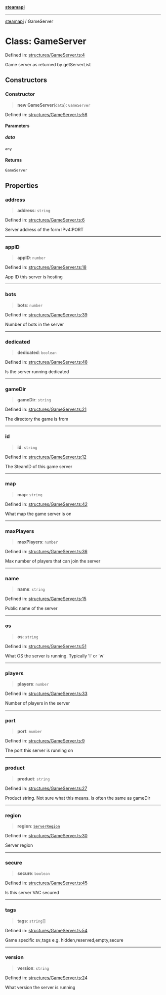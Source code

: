 [**steamapi**](../README.md)

***

[steamapi](../README.md) / GameServer

# Class: GameServer

Defined in: [structures/GameServer.ts:4](https://github.com/xDimGG/node-steamapi/blob/3e56810b4e484abde1e0f43153e48f61f57ece33/src/structures/GameServer.ts#L4)

Game server as returned by getServerList

## Constructors

### Constructor

> **new GameServer**(`data`): `GameServer`

Defined in: [structures/GameServer.ts:56](https://github.com/xDimGG/node-steamapi/blob/3e56810b4e484abde1e0f43153e48f61f57ece33/src/structures/GameServer.ts#L56)

#### Parameters

##### data

`any`

#### Returns

`GameServer`

## Properties

### address

> **address**: `string`

Defined in: [structures/GameServer.ts:6](https://github.com/xDimGG/node-steamapi/blob/3e56810b4e484abde1e0f43153e48f61f57ece33/src/structures/GameServer.ts#L6)

Server address of the form IPv4:PORT

***

### appID

> **appID**: `number`

Defined in: [structures/GameServer.ts:18](https://github.com/xDimGG/node-steamapi/blob/3e56810b4e484abde1e0f43153e48f61f57ece33/src/structures/GameServer.ts#L18)

App ID this server is hosting

***

### bots

> **bots**: `number`

Defined in: [structures/GameServer.ts:39](https://github.com/xDimGG/node-steamapi/blob/3e56810b4e484abde1e0f43153e48f61f57ece33/src/structures/GameServer.ts#L39)

Number of bots in the server

***

### dedicated

> **dedicated**: `boolean`

Defined in: [structures/GameServer.ts:48](https://github.com/xDimGG/node-steamapi/blob/3e56810b4e484abde1e0f43153e48f61f57ece33/src/structures/GameServer.ts#L48)

Is the server running dedicated

***

### gameDir

> **gameDir**: `string`

Defined in: [structures/GameServer.ts:21](https://github.com/xDimGG/node-steamapi/blob/3e56810b4e484abde1e0f43153e48f61f57ece33/src/structures/GameServer.ts#L21)

The directory the game is from

***

### id

> **id**: `string`

Defined in: [structures/GameServer.ts:12](https://github.com/xDimGG/node-steamapi/blob/3e56810b4e484abde1e0f43153e48f61f57ece33/src/structures/GameServer.ts#L12)

The SteamID of this game server

***

### map

> **map**: `string`

Defined in: [structures/GameServer.ts:42](https://github.com/xDimGG/node-steamapi/blob/3e56810b4e484abde1e0f43153e48f61f57ece33/src/structures/GameServer.ts#L42)

What map the game server is on

***

### maxPlayers

> **maxPlayers**: `number`

Defined in: [structures/GameServer.ts:36](https://github.com/xDimGG/node-steamapi/blob/3e56810b4e484abde1e0f43153e48f61f57ece33/src/structures/GameServer.ts#L36)

Max number of players that can join the server

***

### name

> **name**: `string`

Defined in: [structures/GameServer.ts:15](https://github.com/xDimGG/node-steamapi/blob/3e56810b4e484abde1e0f43153e48f61f57ece33/src/structures/GameServer.ts#L15)

Public name of the server

***

### os

> **os**: `string`

Defined in: [structures/GameServer.ts:51](https://github.com/xDimGG/node-steamapi/blob/3e56810b4e484abde1e0f43153e48f61f57ece33/src/structures/GameServer.ts#L51)

What OS the server is running. Typically 'l' or 'w'

***

### players

> **players**: `number`

Defined in: [structures/GameServer.ts:33](https://github.com/xDimGG/node-steamapi/blob/3e56810b4e484abde1e0f43153e48f61f57ece33/src/structures/GameServer.ts#L33)

Number of players in the server

***

### port

> **port**: `number`

Defined in: [structures/GameServer.ts:9](https://github.com/xDimGG/node-steamapi/blob/3e56810b4e484abde1e0f43153e48f61f57ece33/src/structures/GameServer.ts#L9)

The port this server is running on

***

### product

> **product**: `string`

Defined in: [structures/GameServer.ts:27](https://github.com/xDimGG/node-steamapi/blob/3e56810b4e484abde1e0f43153e48f61f57ece33/src/structures/GameServer.ts#L27)

Product string. Not sure what this means. Is often the same as gameDir

***

### region

> **region**: [`ServerRegion`](../enumerations/ServerRegion.md)

Defined in: [structures/GameServer.ts:30](https://github.com/xDimGG/node-steamapi/blob/3e56810b4e484abde1e0f43153e48f61f57ece33/src/structures/GameServer.ts#L30)

Server region

***

### secure

> **secure**: `boolean`

Defined in: [structures/GameServer.ts:45](https://github.com/xDimGG/node-steamapi/blob/3e56810b4e484abde1e0f43153e48f61f57ece33/src/structures/GameServer.ts#L45)

Is this server VAC secured

***

### tags

> **tags**: `string`[]

Defined in: [structures/GameServer.ts:54](https://github.com/xDimGG/node-steamapi/blob/3e56810b4e484abde1e0f43153e48f61f57ece33/src/structures/GameServer.ts#L54)

Game specific sv_tags e.g. hidden,reserved,empty,secure

***

### version

> **version**: `string`

Defined in: [structures/GameServer.ts:24](https://github.com/xDimGG/node-steamapi/blob/3e56810b4e484abde1e0f43153e48f61f57ece33/src/structures/GameServer.ts#L24)

What version the server is running
